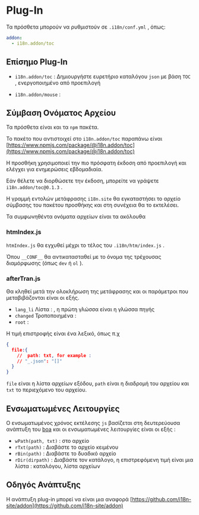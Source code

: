 # Plug-In

Τα πρόσθετα μπορούν να ρυθμιστούν σε `.i18n/conf.yml` , όπως:

```yml
addon:
  - i18n.addon/toc
```

## Επίσημο Plug-In

* `i18n.addon/toc` :
  Δημιουργήστε ευρετήριο καταλόγου `json` με βάση `TOC` , ενεργοποιημένο από προεπιλογή

* `i18n.addon/mouse` :

## Σύμβαση Ονόματος Αρχείου

Τα πρόσθετα είναι και τα `npm` πακέτα.

Το πακέτο που αντιστοιχεί στο `i18n.addon/toc` παραπάνω είναι [https://www.npmjs.com/package/@i18n.addon/toc](https://www.npmjs.com/package/@i18n.addon/toc)

Η προσθήκη χρησιμοποιεί την πιο πρόσφατη έκδοση από προεπιλογή και ελέγχει για ενημερώσεις εβδομαδιαία.

Εάν θέλετε να διορθώσετε την έκδοση, μπορείτε να γράψετε `i18n.addon/toc@0.1.3` .

Η γραμμή εντολών μετάφρασης `i18n.site` θα εγκαταστήσει το αρχείο σύμβασης του πακέτου προσθήκης και στη συνέχεια θα το εκτελέσει.

Τα συμφωνηθέντα ονόματα αρχείων είναι τα ακόλουθα

### htmIndex.js

`htmIndex.js` θα εγχυθεί μέχρι το τέλος του `.i18n/htm/index.js` .

Όπου `__CONF__` θα αντικατασταθεί με το όνομα της τρέχουσας διαμόρφωσης (όπως `dev` ή `ol` ).

### afterTran.js

Θα κληθεί μετά την ολοκλήρωση της μετάφρασης και οι παράμετροι που μεταβιβάζονται είναι οι εξής.

* `lang_li` Λίστα : , η πρώτη γλώσσα είναι η γλώσσα πηγής
* `changed` Τροποποιημένα :
* `root` :

Η τιμή επιστροφής είναι ένα λεξικό, όπως π.χ

```json
{
  file:{
    //  path: txt, for example :
    // "_.json": "[]"
  }
}
```

`file` είναι η λίστα αρχείων εξόδου, `path` είναι η διαδρομή του αρχείου και `txt` το περιεχόμενο του αρχείου.

## Ενσωματωμένες Λειτουργίες

Ο ενσωματωμένος χρόνος εκτέλεσης `js` βασίζεται στη δευτερεύουσα ανάπτυξη του [boa](https://github.com/boa-dev/boa) και οι ενσωματωμένες λειτουργίες είναι οι εξής :

* `wPath(path, txt)` : στο αρχείο
* `rTxt(path)` : Διαβάστε το αρχείο κειμένου
* `rBin(path)` : Διαβάστε το δυαδικό αρχείο
* `rDir(dirpath)` : Διαβάστε τον κατάλογο, η επιστρεφόμενη τιμή είναι μια λίστα : καταλόγου, λίστα αρχείων

## Οδηγός Ανάπτυξης

Η ανάπτυξη plug-in μπορεί να είναι μια αναφορά [https://github.com/i18n-site/addon](https://github.com/i18n-site/addon)